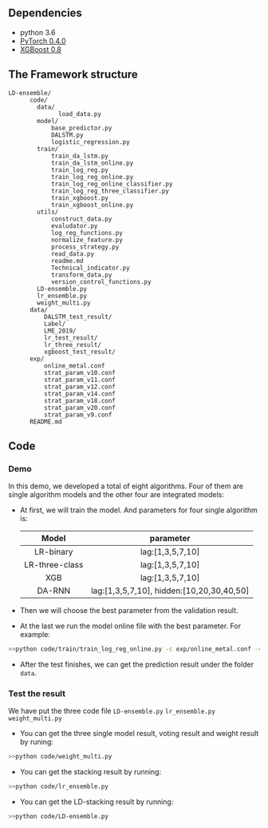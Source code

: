 
## Dependencies

* python 3.6
* [PyTorch 0.4.0](https://pytorch.org/get-started/locally/)
* [XGBoost 0.8](https://pypi.org/project/xgboost/)

## The Framework structure
```directory
LD-ensemble/
      code/
        data/
              load_data.py
        model/
            base_predictor.py
            DALSTM.py
            logistic_regression.py
        train/
            train_da_lstm.py
            train_da_lstm_online.py
            train_log_reg.py
            train_log_reg_online.py
            train_log_reg_online_classifier.py
            train_log_reg_three_classifier.py
            train_xgboost.py
            train_xgboost_online.py
        utils/
            construct_data.py
            evaludator.py
            log_reg_functions.py
            normalize_feature.py
            process_strategy.py
            read_data.py
            readme.md
            Technical_indicator.py
            transform_data.py
            version_control_functions.py
        LD-ensemble.py
        lr_ensemble.py
        weight_multi.py
      data/
          DALSTM_test_result/
          Label/
          LME_2019/
          lr_test_result/
          lr_three_result/
          xgboost_test_result/
      exp/
          online_metal.conf
          strat_param_v10.conf
          strat_param_v11.conf
          strat_param_v12.conf
          strat_param_v14.conf
          strat_param_v18.conf
          strat_param_v20.conf
          strat_param_v9.conf
      README.md
```
## Code

### Demo

In this demo, we developed a total of eight algorithms. Four of them are single algorithm models and the other four are integrated models:
  * At first, we will train the model. And parameters for four single algorithm is:

      | Model | parameter |
      | :-----: | :-----: |
      | LR-binary | lag:[1,3,5,7,10] |
      | LR-three-class | lag:[1,3,5,7,10] |
      | XGB | lag:[1,3,5,7,10] |
      | DA-RNN | lag:[1,3,5,7,10], hidden:[10,20,30,40,50] |

  * Then we will choose the best parameter from the validation result.
  * At the last we run the model online file with the best parameter. For example:
  ```bash
  >>python code/train/train_log_reg_online.py -c exp/online_metal.conf -v v5 -s 1 -l 7 -C 0.001 -gt LME_Al_Close
  ``` 
  * After the test finishes, we can get the prediction result under the folder `data`.

### Test the result
  We have put the three code file `LD-ensemble.py` `lr_ensemble.py` `weight_multi.py`
  * You can get the three single model result, voting result and weight result by runing:
  ```bash
  >>python code/weight_multi.py
  ``` 
  * You can get the stacking result by running:
  ```bash
  >>python code/lr_ensemble.py
  ```   
  * You can get the LD-stacking result by running:
  ```bash
  >>python code/LD-ensemble.py
  ```    




